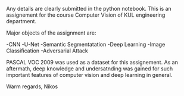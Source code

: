 Any details are clearly submitted in the python notebook. This is an assignement for the course Computer Vision of KUL engineering department.

Major objects of the assignment are:

-CNN -U-Net -Semantic Segmentatation -Deep Learning -Image Classification -Adversarial Attack

PASCAL VOC 2009 was used as a dataset for this assignement. As an aftermath, deep knowledge and undersatnding was gained for such important features of computer vision and deep learning in general.

Warm regards, Nikos
